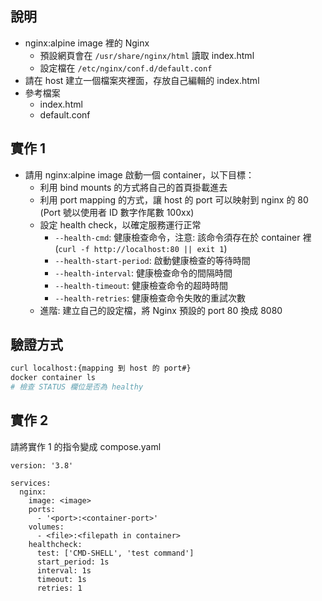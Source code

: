 ## 說明

- nginx:alpine image 裡的 Nginx
  - 預設網頁會在 `/usr/share/nginx/html` 讀取 index.html
  - 設定檔在 `/etc/nginx/conf.d/default.conf`
- 請在 host 建立一個檔案夾裡面，存放自己編輯的 index.html
- 參考檔案
  - index.html
  - default.conf

## 實作 1

- 請用 nginx:alpine image 啟動一個 container，以下目標：
  - 利用 bind mounts 的方式將自己的首頁掛載進去
  - 利用 port mapping 的方式，讓 host 的 port 可以映射到 nginx 的 80 (Port 號以使用者 ID 數字作尾數 100xx)
  - 設定 health check，以確定服務運行正常
    - `--health-cmd`: 健康檢查命令，注意: 該命令須存在於 container 裡 (`curl -f http://localhost:80 || exit 1`)
    - `--health-start-period`: 啟動健康檢查的等待時間
    - `--health-interval`: 健康檢查命令的間隔時間
    - `--health-timeout`: 健康檢查命令的超時時間
    - `--health-retries`: 健康檢查命令失敗的重試次數
  - 進階: 建立自己的設定檔，將 Nginx 預設的 port 80 換成 8080

## 驗證方式

```bash
curl localhost:{mapping 到 host 的 port#}
docker container ls
# 檢查 STATUS 欄位是否為 healthy
```

## 實作 2

請將實作 1 的指令變成 compose.yaml

```
version: '3.8'

services:
  nginx:
    image: <image>
    ports:
      - '<port>:<container-port>'
    volumes:
      - <file>:<filepath in container>
    healthcheck:
      test: ['CMD-SHELL', 'test command']
      start_period: 1s
      interval: 1s
      timeout: 1s
      retries: 1
```
